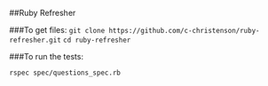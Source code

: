 ##Ruby Refresher

###To get files:
`git clone https://github.com/c-christenson/ruby-refresher.git`
`cd ruby-refresher`

###To run the tests:

`rspec spec/questions_spec.rb`





